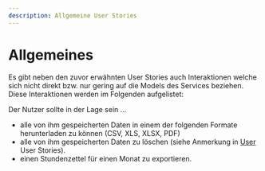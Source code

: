 ```yaml
---
description: Allgemeine User Stories
---
```


# Allgemeines

Es gibt neben den zuvor erwähnten User Stories auch Interaktionen welche sich nicht direkt bzw. nur gering auf die
Models des Services beziehen. Diese Interaktionen werden im Folgenden aufgelistet:

Der Nutzer sollte in der Lage sein ...

* alle von ihm gespeicherten Daten in einem der folgenden Formate herunterladen zu können (CSV, XLS, XLSX, PDF)
* alle von ihm gespeicherten Daten zu löschen (siehe Anmerkung in [User](users.md) User Stories).
* einen Stundenzettel für einen Monat zu exportieren.

